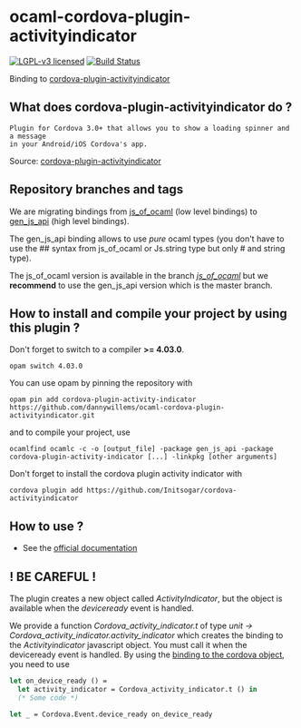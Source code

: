 # ocaml-cordova-plugin-activityindicator

[![LGPL-v3 licensed](https://img.shields.io/badge/license-LGPLv3-blue.svg)](https://raw.githubusercontent.com/dannywillems/ocaml-cordova-plugin-activityindicator/master/LICENSE)
[![Build Status](https://travis-ci.org/dannywillems/ocaml-cordova-plugin-activityindicator.svg?branch=master)](https://travis-ci.org/dannywillems/ocaml-cordova-plugin-activityindicator)

Binding to
[cordova-plugin-activityindicator](https://github.com/Initsogar/cordova-activityindicator)

## What does cordova-plugin-activityindicator do ?

```
Plugin for Cordova 3.0+ that allows you to show a loading spinner and a message
in your Android/iOS Cordova's app.
```

Source: [cordova-plugin-activityindicator](https://github.com/Initsogar/cordova-activityindicator)

## Repository branches and tags

We are migrating bindings from
[js_of_ocaml](https://github.com/ocsigen/js_of_ocaml) (low level bindings) to
[gen_js_api](https://github.com/lexifi/gen_js_api) (high level bindings).

The gen_js_api binding allows to use *pure* ocaml types (you don't have to use
the ## syntax from js_of_ocaml or Js.string type but only # and string type).

The js_of_ocaml version is available in the branch
[*js_of_ocaml*](https://github.com/dannywillems/ocaml-cordova-plugin-activityindicator/tree/js_of_ocaml)
but we **recommend** to use the gen_js_api version which is the master branch.

## How to install and compile your project by using this plugin ?

Don't forget to switch to a compiler **>= 4.03.0**.
```Shell
opam switch 4.03.0
```

You can use opam by pinning the repository with
```Shell
opam pin add cordova-plugin-activity-indicator https://github.com/dannywillems/ocaml-cordova-plugin-activityindicator.git
```

and to compile your project, use
```Shell
ocamlfind ocamlc -c -o [output_file] -package gen_js_api -package cordova-plugin-activity-indicator [...] -linkpkg [other arguments]
```

Don't forget to install the cordova plugin activity indicator with
```Shell
cordova plugin add https://github.com/Initsogar/cordova-activityindicator
```

## How to use ?

* See the [official documentation](https://github.com/Initsogar/cordova-activityindicator)

## ! BE CAREFUL !

The plugin creates a new object called *ActivityIndicator*, but the object is
available when the *deviceready* event is handled.

We provide a function *Cordova_activity_indicator.t* of type *unit -> Cordova_activity_indicator.activity_indicator* which creates the
binding to the *Activityindicator* javascript object. You must call it when the deviceready
event is handled.
By using the [binding to the cordova
object](https://github.com/dannywillems/ocaml-cordova), you need to use

```OCaml
let on_device_ready () =
  let activity_indicator = Cordova_activity_indicator.t () in
  (* Some code *)

let _ = Cordova.Event.device_ready on_device_ready
```
